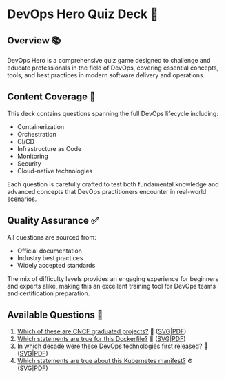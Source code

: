 # DevOps Hero Quiz Deck 🚀

## Overview 📚

DevOps Hero is a comprehensive quiz game designed to challenge and educate professionals in the field of DevOps, covering essential concepts, tools, and best practices in modern software delivery and operations.

## Content Coverage 🎯

This deck contains questions spanning the full DevOps lifecycle including:
- Containerization
- Orchestration
- CI/CD
- Infrastructure as Code
- Monitoring
- Security
- Cloud-native technologies

Each question is carefully crafted to test both fundamental knowledge and advanced concepts that DevOps practitioners encounter in real-world scenarios.

## Quality Assurance ✅

All questions are sourced from:
- Official documentation
- Industry best practices
- Widely accepted standards

The mix of difficulty levels provides an engaging experience for beginners and experts alike, making this an excellent training tool for DevOps teams and certification preparation.

## Available Questions 📝

1. [Which of these are CNCF graduated projects?](https://blog.session.it/quiz/decks/devops-hero/questions/001-question) 🚀 ([SVG](https://blog.session.it/quiz/decks/devops-hero/questions/001-output.svg)|[PDF](https://blog.session.it/quiz/decks/devops-hero/questions/001-output.pdf))
2. [Which statements are true for this Dockerfile?](https://blog.session.it/quiz/decks/devops-hero/questions/002-question) 🐳 ([SVG](https://blog.session.it/quiz/decks/devops-hero/questions/002-output.svg)|[PDF](https://blog.session.it/quiz/decks/devops-hero/questions/002-output.pdf))
3. [In which decade were these DevOps technologies first released?](https://blog.session.it/quiz/decks/devops-hero/questions/003-question) 📅 ([SVG](https://blog.session.it/quiz/decks/devops-hero/questions/003-output.svg)|[PDF](https://blog.session.it/quiz/decks/devops-hero/questions/003-output.pdf))
4. [Which statements are true about this Kubernetes manifest?](https://blog.session.it/quiz/decks/devops-hero/questions/004-question) ⚙️ ([SVG](https://blog.session.it/quiz/decks/devops-hero/questions/004-output.svg)|[PDF](https://blog.session.it/quiz/decks/devops-hero/questions/004-output.pdf))